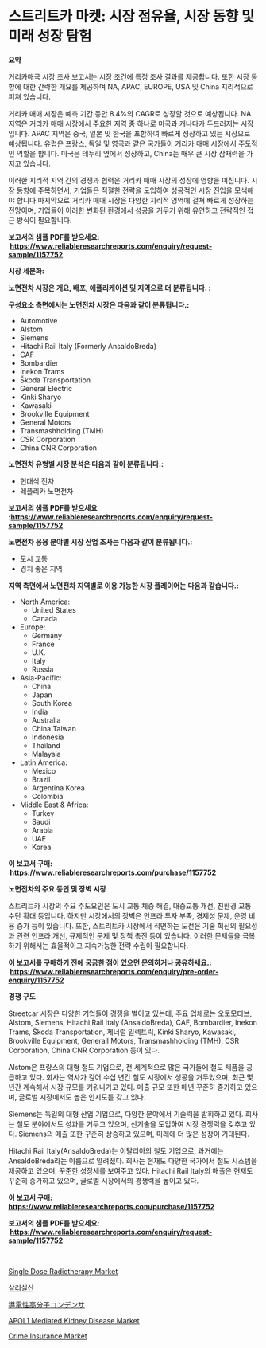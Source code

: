 <p><h1>스트리트카 마켓: 시장 점유율, 시장 동향 및 미래 성장 탐험</h1></p><p><strong>요약</strong></p>
<p><p>거리카매국 시장 조사 보고서는 시장 조건에 특정 조사 결과를 제공합니다. 또한 시장 동향에 대한 간략한 개요를 제공하며 NA, APAC, EUROPE, USA 및 China 지리적으로 퍼져 있습니다. </p><p>거리카 매매 시장은 예측 기간 동안 8.4%의 CAGR로 성장할 것으로 예상됩니다. NA 지역은 거리카 매매 시장에서 주요한 지역 중 하나로 미국과 캐나다가 두드러지는 시장입니다. APAC 지역은 중국, 일본 및 한국을 포함하여 빠르게 성장하고 있는 시장으로 예상됩니다. 유럽은 프랑스, 독일 및 영국과 같은 국가들이 거리카 매매 시장에서 주도적인 역할을 합니다. 미국은 테두리 옆에서 성장하고, China는 매우 큰 시장 잠재력을 가지고 있습니다.</p><p>이러한 지리적 지역 간의 경쟁과 협력은 거리카 매매 시장의 성장에 영향을 미칩니다. 시장 동향에 주목하면서, 기업들은 적절한 전략을 도입하여 성공적인 시장 진입을 모색해야 합니다.마지막으로 거리카 매매 시장은 다양한 지리적 영역에 걸쳐 빠르게 성장하는 전망이며, 기업들이 이러한 변화된 환경에서 성공을 거두기 위해 유연하고 전략적인 접근 방식이 필요합니다.</p></p>
<p><strong>보고서의 샘플 PDF를 받으세요: &nbsp;<a href="https://www.reliableresearchreports.com/enquiry/request-sample/1157752">https://www.reliableresearchreports.com/enquiry/request-sample/1157752</a></strong></p>
<p><strong>시장 세분화:</strong></p>
<p><strong> 노면전차 시장은 개요, 배포, 애플리케이션 및 지역으로 더 분류됩니다. :</strong></p>
<p><strong>구성요소 측면에서는 노면전차 시장은 다음과 같이 분류됩니다.:</strong></p>
<p><ul><li>Automotive</li><li>Alstom</li><li>Siemens</li><li>Hitachi Rail Italy (Formerly AnsaldoBreda)</li><li>CAF</li><li>Bombardier</li><li>Inekon Trams</li><li>Škoda Transportation</li><li>General Electric</li><li>Kinki Sharyo</li><li>Kawasaki</li><li>Brookville Equipment</li><li>General Motors</li><li>Transmashholding (TMH)</li><li>CSR Corporation</li><li>China CNR Corporation</li></ul></p>
<p><strong> 노면전차 유형별 시장 분석은 다음과 같이 분류됩니다.:</strong></p>
<p><ul><li>현대식 전차</li><li>레플리카 노면전차</li></ul></p>
<p><strong>보고서의 샘플 PDF를 받으세요 :<a href="https://www.reliableresearchreports.com/enquiry/request-sample/1157752">https://www.reliableresearchreports.com/enquiry/request-sample/1157752</a></strong></p>
<p><strong> 노면전차 응용 분야별 시장 산업 조사는 다음과 같이 분류됩니다.:</strong></p>
<p><ul><li>도시 교통</li><li>경치 좋은 지역</li></ul></p>
<p><strong>지역 측면에서 노면전차 지역별로 이용 가능한 시장 플레이어는 다음과 같습니다.:</strong></p>
<p><ul>
    <li>
        North America:
        <ul>
            <li>United States</li>
            <li>Canada</li>
        </ul>
    </li>
    <li>
        Europe:
        <ul>
            <li>Germany</li>
            <li>France</li>
            <li>U.K.</li>
            <li>Italy</li>
            <li>Russia</li>
        </ul>
    </li>
    <li>
        Asia-Pacific:
        <ul>
            <li>China</li>
            <li>Japan</li>
            <li>South Korea</li>
            <li>India</li>
            <li>Australia</li>
            <li>China Taiwan</li>
            <li>Indonesia</li>
            <li>Thailand</li>
            <li>Malaysia</li>
        </ul>
    </li>
    <li>
        Latin America:
        <ul>
            <li>Mexico</li>
            <li>Brazil</li>
            <li>Argentina Korea</li>
            <li>Colombia</li>
        </ul>
    </li>
    <li>
        Middle East & Africa:
        <ul>
            <li>Turkey</li>
            <li>Saudi</li>
            <li>Arabia</li>
            <li>UAE</li>
            <li>Korea</li>
        </ul>
    </li>
    </ul></p>
<p><strong>이 보고서 구매: &nbsp;<a href="https://www.reliableresearchreports.com/purchase/1157752">https://www.reliableresearchreports.com/purchase/1157752</a></strong></p>
<p><strong>노면전차의 주요 동인 및 장벽 시장</strong></p>
<p><p>스트리트카 시장의 주요 주도요인은 도시 교통 체증 해결, 대중교통 개선, 친환경 교통 수단 확대 등입니다. 하지만 시장에서의 장벽은 인프라 투자 부족, 경제성 문제, 운영 비용 증가 등이 있습니다. 또한, 스트리트카 시장에서 직면하는 도전은 기술 혁신의 필요성과 관련 인프라 개선, 규제적인 문제 및 정책 촉진 등이 있습니다. 이러한 문제들을 극복하기 위해서는 효율적이고 지속가능한 전략 수립이 필요합니다.</p></p>
<p><strong>이 보고서를 구매하기 전에 궁금한 점이 있으면 문의하거나 공유하세요.: &nbsp;<a href="https://www.reliableresearchreports.com/enquiry/pre-order-enquiry/1157752">https://www.reliableresearchreports.com/enquiry/pre-order-enquiry/1157752</a></strong></p>
<p><strong>경쟁 구도</strong></p>
<p><p>Streetcar 시장은 다양한 기업들이 경쟁을 벌이고 있는데, 주요 업체로는 오토모티브, Alstom, Siemens, Hitachi Rail Italy (AnsaldoBreda), CAF, Bombardier, Inekon Trams, Škoda Transportation, 제너럴 일렉트릭, Kinki Sharyo, Kawasaki, Brookville Equipment, Generall Motors, Transmashholding (TMH), CSR Corporation, China CNR Corporation 등이 있다.</p><p>Alstom은 프랑스의 대형 철도 기업으로, 전 세계적으로 많은 국가들에 철도 제품을 공급하고 있다. 회사는 역사가 깊어 수십 년간 철도 시장에서 성공을 거두었으며, 최근 몇 년간 계속해서 시장 규모를 키워나가고 있다. 매출 규모 또한 매년 꾸준히 증가하고 있으며, 글로벌 시장에서도 높은 인지도를 갖고 있다.</p><p>Siemens는 독일의 대형 산업 기업으로, 다양한 분야에서 기술력을 발휘하고 있다. 회사는 철도 분야에서도 성과를 거두고 있으며, 신기술을 도입하여 시장 경쟁력을 갖추고 있다. Siemens의 매출 또한 꾸준히 상승하고 있으며, 미래에 더 많은 성장이 기대된다.</p><p>Hitachi Rail Italy(AnsaldoBreda)는 이탈리아의 철도 기업으로, 과거에는 AnsaldoBreda라는 이름으로 알려졌다. 회사는 현재도 다양한 국가에서 철도 시스템을 제공하고 있으며, 꾸준한 성장세를 보여주고 있다. Hitachi Rail Italy의 매출은 현재도 꾸준히 증가하고 있으며, 글로벌 시장에서의 경쟁력을 높이고 있다.</p></p>
<p><strong>이 보고서 구매: &nbsp; <a href="https://www.reliableresearchreports.com/purchase/1157752">https://www.reliableresearchreports.com/purchase/1157752</a></strong></p>
<p><strong>보고서의 샘플 PDF를 받으세요: &nbsp;<a href="https://www.reliableresearchreports.com/enquiry/request-sample/1157752">https://www.reliableresearchreports.com/enquiry/request-sample/1157752</a></strong><strong></strong></p>
<p>&nbsp;</p>
<p><p><a href="https://eight-handstand-8fb.notion.site/Single-Dose-Radiotherapy-Market-Dynamics-2024-2031-Also-about-Its-Market-Trends-Projections-and-O-4f1b5f2ac5a7496da52bf2b57df97935">Single Dose Radiotherapy Market</a></p><p><a href="https://github.com/oajzkywllm460/Market-Research-Report-List-1/blob/main/3507836190930.md">살리실산</a></p><p><a href="https://github.com/cbigkbh02719/Market-Research-Report-List-1/blob/main/5133127191086.md">導電性高分子コンデンサ</a></p><p><a href="https://skillful-vermicelli-b89.notion.site/APOL1-Mediated-Kidney-Disease-Market-Research-Report-Provides-Critical-Insights-that-can-help-Shape--df1b16313ca54ca3a037a7a21f418721">APOL1 Mediated Kidney Disease Market</a></p><p><a href="https://issuu.com/reportprime-2/docs/crime-insurance-market-size-2030.pptx">Crime Insurance Market</a></p></p>